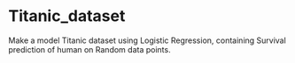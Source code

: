 # Titanic_dataset
Make a model Titanic dataset using Logistic Regression, containing Survival prediction of human on Random data points.
